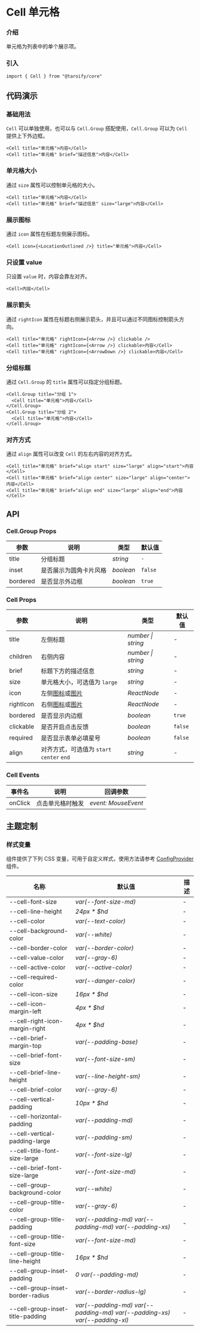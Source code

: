 # Cell 单元格

### 介绍

单元格为列表中的单个展示项。

### 引入

```tsx
import { Cell } from "@taroify/core"
```

## 代码演示

### 基础用法

`Cell` 可以单独使用，也可以与 `Cell.Group` 搭配使用，`Cell.Group` 可以为 `Cell` 提供上下外边框。

```tsx
<Cell title="单元格">内容</Cell>
<Cell title="单元格" brief="描述信息">内容</Cell>
```

### 单元格大小

通过 `size` 属性可以控制单元格的大小。

```tsx
<Cell title="单元格">内容</Cell>
<Cell title="单元格" brief="描述信息" size="large">内容</Cell>
```

### 展示图标

通过 `icon` 属性在标题左侧展示图标。

```tsx
<Cell icon={<LocationOutlined />} title="单元格">内容</Cell>
```

### 只设置 value

只设置 `value` 时，内容会靠左对齐。

```tsx
<Cell>内容</Cell>
```

### 展示箭头

通过 `rightIcon` 属性在标题右侧展示箭头，并且可以通过不同图标控制箭头方向。

```tsx
<Cell title="单元格" rightIcon={<Arrow />} clickable />
<Cell title="单元格" rightIcon={<Arrow />} clickable>内容</Cell>
<Cell title="单元格" rightIcon={<ArrowDown />} clickable>内容</Cell>
```

### 分组标题

通过 `Cell.Group` 的 `title` 属性可以指定分组标题。

```tsx
<Cell.Group title="分组 1">
  <Cell title="单元格">内容</Cell>
</Cell.Group>
<Cell.Group title="分组 2">
  <Cell title="单元格">内容</Cell>
</Cell.Group>
```

### 对齐方式

通过 `align` 属性可以改变 `Cell` 的左右内容的对齐方式。

```tsx
<Cell title="单元格" brief="align start" size="large" align="start">内容</Cell>
<Cell title="单元格" brief="align center" size="large" align="center">内容</Cell>
<Cell title="单元格" brief="align end" size="large" align="end">内容</Cell>
```

## API

### Cell.Group Props

| 参数       | 说明          | 类型        | 默认值     |
|----------|-------------|-----------|---------|
| title    | 分组标题        | _string_  | `-`     |
| inset    | 是否展示为圆角卡片风格 | _boolean_ | `false` |
| bordered | 是否显示外边框     | _boolean_ | `true`  |

### Cell Props

| 参数        | 说明                                               | 类型          | 默认值     |
|-----------|--------------------------------------------------|-------------|---------|
| title     | 左侧标题                                             | _number \| string_ | - |
| children  | 右侧内容                                             | _number \| string_ | - |
| brief     | 标题下方的描述信息                                        | _string_    | -       |
| size      | 单元格大小，可选值为 `large`                               | _string_    | -       |
| icon      | 左侧[图标](/components/icon)或[图片](/components/image) | _ReactNode_ | -       |
| rightIcon | 右侧[图标](/components/icon)或[图片](/components/image) | _ReactNode_ | -       |
| bordered  | 是否显示内边框                                          | _boolean_   | `true`  |
| clickable | 是否开启点击反馈                                         | _boolean_   | `false` |
| required  | 是否显示表单必填星号                                       | _boolean_   | `false` |
| align     | 对齐方式，可选值为 `start` `center` `end`                 | _string_    | -       |

### Cell Events

| 事件名     | 说明       | 回调参数                |
|---------|----------|---------------------|
| onClick | 点击单元格时触发 | _event: MouseEvent_ |

## 主题定制

### 样式变量

组件提供了下列 CSS 变量，可用于自定义样式，使用方法请参考 [ConfigProvider](/components/config-provider/) 组件。

| 名称                               | 默认值                                                                       | 描述  |
|----------------------------------|---------------------------------------------------------------------------|-----|
| --cell-font-size                 | _var(--font-size-md)_                                                     | -   |
| --cell-line-height               | _24px * $hd_                                                              | -   |
| --cell-color                     | _var(--text-color)_                                                       | -   |
| --cell-background-color          | _var(--white)_                                                            | -   |
| --cell-border-color              | _var(--border-color)_                                                     | -   |
| --cell-value-color               | _var(--gray-6)_                                                           | -   |
| --cell-active-color              | _var(--active-color)_                                                     | -   |
| --cell-required-color            | _var(--danger-color)_                                                     | -   |
| --cell-icon-size                 | _16px * $hd_                                                              | -   |
| --cell-icon-margin-left          | _4px * $hd_                                                               | -   |
| --cell-right-icon-margin-right   | _4px * $hd_                                                               | -   |
| --cell-brief-margin-top          | _var(--padding-base)_                                                     | -   |
| --cell-brief-font-size           | _var(--font-size-sm)_                                                     | -   |
| --cell-brief-line-height         | _var(--line-height-sm)_                                                   | -   |
| --cell-brief-color               | _var(--gray-6)_                                                           | -   |
| --cell-vertical-padding          | _10px * $hd_                                                              | -   |
| --cell-horizontal-padding        | _var(--padding-md)_                                                       | -   |
| --cell-vertical-padding-large    | _var(--padding-sm)_                                                       | -   |
| --cell-title-font-size-large     | _var(--font-size-lg)_                                                     | -   |
| --cell-brief-font-size-large  | _var(--font-size-md)_                                                     | -   |
| --cell-group-background-color    | _var(--white)_                                                            | -   |
| --cell-group-title-color         | _var(--gray-6)_                                                           | -   |
| --cell-group-title-padding       | _var(--padding-md) var(--padding-md) var(--padding-xs)_                   | -   |
| --cell-group-title-font-size     | _var(--font-size-md)_                                                     | -   |
| --cell-group-title-line-height   | _16px * $hd_                                                              | -   |
| --cell-group-inset-padding       | _0 var(--padding-md)_                                                     | -   |
| --cell-group-inset-border-radius | _var(--border-radius-lg)_                                                 | -   |
| --cell-group-inset-title-padding | _var(--padding-md) var(--padding-md) var(--padding-xs) var(--padding-xl)_ | -   |
